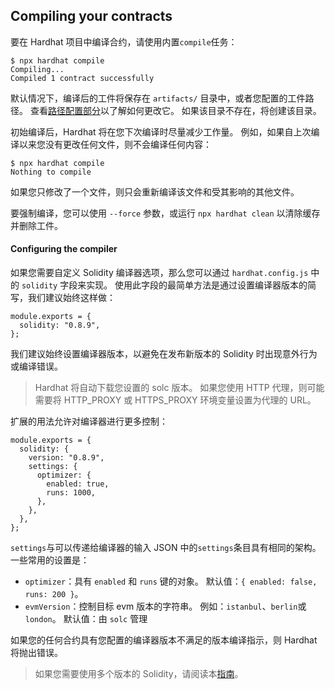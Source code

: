 ## Compiling your contracts
要在 Hardhat 项目中编译合约，请使用内置`compile`任务：
```
$ npx hardhat compile
Compiling...
Compiled 1 contract successfully
```
默认情况下，编译后的工件将保存在 `artifacts/` 目录中，或者您配置的工件路径。 查看[路径配置部分](https://hardhat.org/hardhat-runner/docs/config#path-configuration)以了解如何更改它。 如果该目录不存在，将创建该目录。

初始编译后，Hardhat 将在您下次编译时尽量减少工作量。 例如，如果自上次编译以来您没有更改任何文件，则不会编译任何内容：
```
$ npx hardhat compile
Nothing to compile
```
如果您只修改了一个文件，则只会重新编译该文件和受其影响的其他文件。

要强制编译，您可以使用 `--force` 参数，或运行 `npx hardhat clean` 以清除缓存并删除工件。

#### Configuring the compiler
如果您需要自定义 Solidity 编译器选项，那么您可以通过 `hardhat.config.js` 中的 `solidity` 字段来实现。 使用此字段的最简单方法是通过设置编译器版本的简写，我们建议始终这样做：
```
module.exports = {
  solidity: "0.8.9",
};
```
我们建议始终设置编译器版本，以避免在发布新版本的 Solidity 时出现意外行为或编译错误。

> Hardhat 将自动下载您设置的 solc 版本。 如果您使用 HTTP 代理，则可能需要将 HTTP_PROXY 或 HTTPS_PROXY 环境变量设置为代理的 URL。

扩展的用法允许对编译器进行更多控制：
```
module.exports = {
  solidity: {
    version: "0.8.9",
    settings: {
      optimizer: {
        enabled: true,
        runs: 1000,
      },
    },
  },
};
```
`settings`与可以传递给编译器的输入 JSON 中的`settings`条目具有相同的架构。 一些常用的设置是：
- `optimizer`：具有 `enabled` 和 `runs` 键的对象。 默认值：`{ enabled: false, runs: 200 }`。
- `evmVersion`：控制目标 evm 版本的字符串。 例如：`istanbul`、`berlin`或`london`。 默认值：由 `solc` 管理
  
如果您的任何合约具有您配置的编译器版本不满足的版本编译指示，则 Hardhat 将抛出错误。
> 如果您需要使用多个版本的 Solidity，请阅读本[指南](https://hardhat.org/hardhat-runner/docs/advanced/multiple-solidity-versions)。